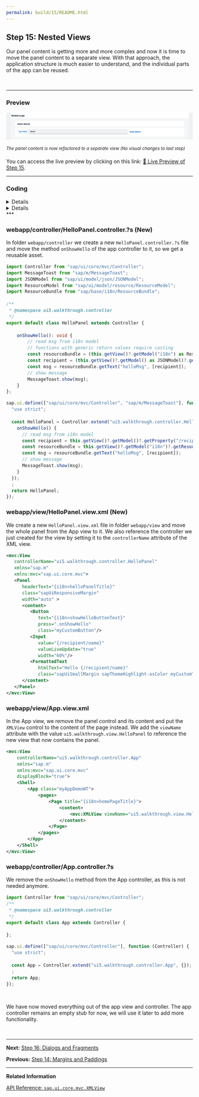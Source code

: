 ```yaml
---
permalink: build/15/README.html
---
```


## Step 15: Nested Views

Our panel content is getting more and more complex and now it is time to move the panel content to a separate view. With that approach, the application structure is much easier to understand, and the individual parts of the app can be reused.

&nbsp;

***

### Preview
  
![](assets/loiof3724d2f97e94a78b27d8ab01ff9c37d_LowRes.png "The panel content is now refactored to a separate view \(No visual changes to last step\)")

<sup>*The panel content is now refactored to a separate view \(No visual changes to last step\)*</sup>

You can access the live preview by clicking on this link: [🔗 Live Preview of Step 15](https://sap-samples.github.io/ui5-typescript-walkthrough/build/15/index-cdn.html).

***


### Coding

<details class="ts-only">

You can download the solution for this step here: [📥 Download step 15](https://sap-samples.github.io/ui5-typescript-walkthrough/ui5-typescript-walkthrough-step-15.zip).

</details>

<details class="js-only">

You can download the solution for this step here: [📥 Download step 15](https://sap-samples.github.io/ui5-typescript-walkthrough/ui5-typescript-walkthrough-step-15-js.zip).

</details>
***

### webapp/controller/HelloPanel.controller.?s \(New\)

In folder `webapp/controller` we create a new `HelloPanel.controller.?s` file and move the method `onShowHello` of the app controller to it, so we get a reusable asset.

```ts
import Controller from "sap/ui/core/mvc/Controller";
import MessageToast from "sap/m/MessageToast";
import JSONModel from "sap/ui/model/json/JSONModel";
import ResourceModel from "sap/ui/model/resource/ResourceModel";
import ResourceBundle from "sap/base/i18n/ResourceBundle";

/**
 * @namespace ui5.walkthrough.controller
 */
export default class HelloPanel extends Controller {
    
    onShowHello(): void {
        // read msg from i18n model
        // functions with generic return values require casting 
        const resourceBundle = (this.getView()?.getModel("i18n") as ResourceModel)?.getResourceBundle() as ResourceBundle;
        const recipient = (this.getView()?.getModel() as JSONModel)?.getProperty("/recipient/name");
        const msg = resourceBundle.getText("helloMsg", [recipient]);
        // show message
        MessageToast.show(msg);
    }
};

```

```js
sap.ui.define(["sap/ui/core/mvc/Controller", "sap/m/MessageToast"], function (Controller, MessageToast) {
  "use strict";

  const HelloPanel = Controller.extend("ui5.walkthrough.controller.HelloPanel", {
    onShowHello() {
      // read msg from i18n model
      const recipient = this.getView()?.getModel()?.getProperty("/recipient/name");
      const resourceBundle = this.getView()?.getModel("i18n")?.getResourceBundle();
      const msg = resourceBundle.getText("helloMsg", [recipient]);
      // show message
      MessageToast.show(msg);
    }
  });
  ;
  return HelloPanel;
});

```

### webapp/view/HelloPanel.view.xml \(New\)

We create a new `HelloPanel.view.xml` file in folder `webapp/view` and move the whole panel from the App view to it. We also reference the controller we just created for the view by setting it to the `controllerName` attribute of the XML view.

```xml
<mvc:View
   controllerName="ui5.walkthrough.controller.HelloPanel"
   xmlns="sap.m"
   xmlns:mvc="sap.ui.core.mvc">
   <Panel
      headerText="{i18n>helloPanelTitle}"
      class="sapUiResponsiveMargin"
      width="auto" >
      <content>
         <Button
            text="{i18n>showHelloButtonText}"
            press=".onShowHello"
            class="myCustomButton"/>
         <Input
            value="{/recipient/name}"
            valueLiveUpdate="true"
            width="60%"/>
         <FormattedText
            htmlText="Hello {/recipient/name}"
            class="sapUiSmallMargin sapThemeHighlight-asColor myCustomText"/>
      </content>
   </Panel>
</mvc:View>
```

### webapp/view/App.view.xml

In the App view, we remove the panel control and its content and put the `XMLView` control to the content of the page instead. We add the `viewName` attribute with the value `ui5.walkthrough.view.HelloPanel` to reference the new view that now contains the panel.

```xml
<mvc:View
	controllerName="ui5.walkthrough.controller.App"
	xmlns="sap.m"
	xmlns:mvc="sap.ui.core.mvc"
	displayBlock="true">
	<Shell>
		<App class="myAppDemoWT">
			<pages>
				<Page title="{i18n>homePageTitle}">
					<content>
						<mvc:XMLView viewName="ui5.walkthrough.view.HelloPanel"/>
					</content>
				</Page>
			</pages>
		</App>
	</Shell>
</mvc:View>
```

### webapp/controller/App.controller.?s

We remove the `onShowHello` method from the App controller, as this is not needed anymore.

```ts
import Controller from "sap/ui/core/mvc/Controller";
/**
 * @namespace ui5.walkthrough.controller
 */
export default class App extends Controller {

};

```

```js
sap.ui.define(["sap/ui/core/mvc/Controller"], function (Controller) {
  "use strict";

  const App = Controller.extend("ui5.walkthrough.controller.App", {});
  ;
  return App;
});

```
&nbsp;

We have now moved everything out of the app view and controller. The app controller remains an empty stub for now, we will use it later to add more functionality.

&nbsp;

***

**Next:** [Step 16: Dialogs and Fragments](../16/README.html "In this step, we will take a closer look at another element which can be used to assemble views: the fragment.")

**Previous:** [Step 14: Margins and Paddings](../14/README.html "Sometimes we need to define some more fine-granular layouts and this is when we can use the flexibility of CSS by adding custom style classes to controls and style them as we like.")

***

**Related Information**  

[API Reference: `sap.ui.core.mvc.XMLView`](https://sdk.openui5.org/api/sap.ui.core.mvc.XMLView#controlProperties)
